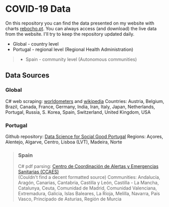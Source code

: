 # COVID-19 Data
On this repository you can find the data presented on my website with charts [rebocho.pt](http:/rebocho.pt). 
You can always access (and download) the live data from the website. I'll try to keep the repository updated daily.

* Global - country level
* Portugal - regional level (Regional Health Administration)
> * Spain - community level (Autonomous communities)

## Data Sources
### Global
C# web scraping: [worldometers](https://www.worldometers.info/coronavirus/) and [wikipedia](https://en.wikipedia.org/wiki/Coronavirus_disease_2019)
Countries: Austria, Belgium, Brazil, Canada, France, Germany, India, Iran, Italy, Japan, Netherlands, Portugal, Russia, S. Korea,  Spain, Switzerland, United Kingdom, USA
### Portugal
Github repository: [Data Science for Social Good Portugal](https://github.com/dssg-pt/covid19pt-data)
Regions: Açores, Alentejo, Algarve, Centro, Lisboa (LVT), Madeira, Norte
> ### Spain
> C# pdf parsing: [Centro de Coordinación de Alertas y Emergencias Sanitarias (CCAES)](https://www.mscbs.gob.es/profesionales/saludPublica/ccayes/alertasActual/nCov/situacionActual.htm) <br>
> (Couldn't find a decent formatted source)
> Communities: Andalucía, Aragón, Canarias, Cantabria, Castilla y León, Castilla - La Mancha, Catalunya, Ceuta, Comunidad de Madrid, Comunidad Valenciana, Extremadura, Galicia, Islas Baleares, La Rioja, Melilla, Navarra, País Vasco, Principado de Asturias, Región de Murcia
